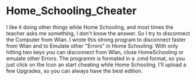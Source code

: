 # Home_Schooling_Cheater

I like it doing other things while Home Schooling, and most times the teacher asks me something, I don't know the answer. So I try to disconnect the Computer from Wlan. 
I wrote this strong program to disconnect faster from Wlan and to Emulate other "Errors" in Home Schooling: With only hitting two keys you can disconnect from Wlan, close HomeSchooling or emulate other Errors.
The programm is formated in a .cmd format, so you just click on the Icon an start cheating while Home Schooling.
I'll upload a few Upgrades, so you can always have the best edition. 
